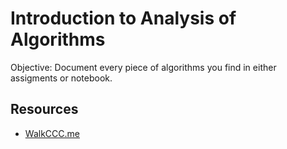 # Introduction to Analysis of Algorithms

Objective: Document every piece of algorithms you find in either assigments or notebook.

## Resources

- [WalkCCC.me](https://walkccc.me/CLRS/Chap04/4.1/#:~:text=What%20does%20FIND%2DMAXIMUM%2DSUBARRAY,the%20greatest%20element%20of%20A.)






